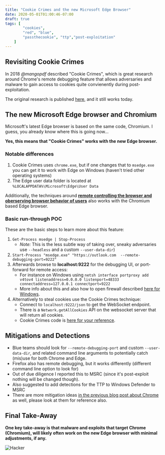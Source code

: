 ```yaml
---
title: "Cookie Crimes and the new Microsoft Edge Browser"
date: 2020-05-01T01:00:46-07:00
draft: true
tags: [
        "cookies",
        "red", "blue",
        "passthecookie", "ttp","post-exploitation"
    ]
---
```


## Revisiting Cookie Crimes
In 2018 *@mangopdf* described "Cookie Crimes", which is great research around Chrome's remote debugging feature that allows adversaries and malware to gain access to cookies quite convienently during post-exploitation.

The original research is published <a href="https://mango.pdf.zone/stealing-chrome-cookies-without-a-password">here</a>, and it still works today.

## The new Microsoft Edge browser and Chromium

Microsoft's latest Edge browser is based on the same code, Chromium. I guess, you already know where this is going now...

**Yes, this means that "Cookie Crimes" works with the new Edge browser.**

### Notable differences

1. Cookie Crimes uses `chrome.exe`, but if one changes that to `msedge.exe` you can get it to work with Edge on Windows (haven't tried other operating systems)
2. The Edge user data folder is located at `%LOCALAPPDATA%\Microsoft\Edge\User Data` 

Additionally, the techniques around [**remote controlling the browser and oberserving browser behavior of users**](/blog//posts/2020/chrome-spy-remote-control) also works with the Chromium based Edge browser. 

### Basic run-through POC

These are the basic steps to learn more about this feature:

1. `Get-Process msedge | Stop-Process` 
    * *Note:* This is the less subtle way of taking over, sneaky adversaries use `--headless` and a custom `--user-data-dir`)
2. `Start-Process "msedge.exe" "https://outlook.com  --remote-debugging-port=9222"`
3.	Afterwards browse to **localhost:9222** for the debugging UI, or port-forward for remote access:
    * For instance on Windows using `netsh interface portproxy add v4tov4 listenaddress=0.0.0.0 listenport=48333 connectaddress=127.0.0.1 connectport=9222`
    * More info about this and also how to open firewall described [here for Windows](/blog/posts/2020/chrome-spy-remote-control).
4. Alternatively to steal cookies use the Cookie Crimes technique:
    * Connect to `localhost:9222/json` to get the WebSocket endpoint.
    * There is a `Network.getAllCookies` API on the websocket server that will return all cookies.
    * Cookie Crimes code is [here for your reference](https://github.com/defaultnamehere/cookie_crimes/blob/master/cookie_crimes.py).


## Mitigations and Detections
* Blue teams should look for `--remote-debugging-port` and custom `--user-data-dir`, and related command line arguments to potentially catch (mis)use for both Chrome and Edge.
* Firefox also has remote debugging, but it works differently (different command line option to look for) 
* Out of due diligence I reported this to MSRC (since it's post-exploit nothing will be changed though).
* Also suggested to add detections for the TTP to Windows Defender to MSRC
* There are more mitigation ideas [in the previous blog post about Chrome](/blog/posts/2020/chrome-spy-remote-control) as well, please look at them for reference also.

## Final Take-Away
**One key take-away is that malware and exploits that target Chrome (Chromium), will likely often work on the new Edge browser with minimal adjustments, if any.**

![Hacker](/blog/images/2020/hacker.png)